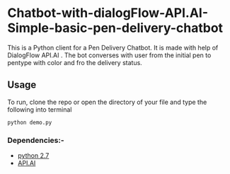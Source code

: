 # Chatbot-with-dialogFlow-API.AI-Simple-basic-pen-delivery-chatbot
 This is a Python client for a Pen Delivery Chatbot. It is made with help of DialogFlow API.AI . 
 The bot converses with user from the initial pen to pentype with color and fro the delivery status.
 

## Usage
To run, clone the repo or open the directory of your file and type the following into terminal

`python demo.py `

 ### Dependencies:-
 
 - [python 2.7](https://www.google.com/#q=python+2.7)
- [API.AI](https://github.com/dialogflow/dialogflow-python-client)
